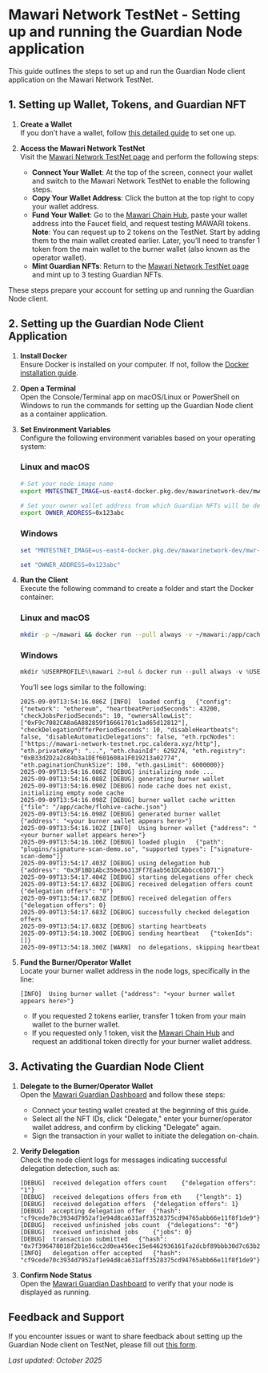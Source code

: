 # Mawari Network TestNet - Setting up and running the Guardian Node application

This guide outlines the steps to set up and run the Guardian Node client application on the Mawari Network TestNet.

## 1. Setting up Wallet, Tokens, and Guardian NFT

1. **Create a Wallet**  
   If you don’t have a wallet, follow [this detailed guide](https://docs.mawari.net/wallet-setup-guide) to set one up.

2. **Access the Mawari Network TestNet**  
   Visit the [Mawari Network TestNet page](https://testnet.mawari.net/) and perform the following steps:

   - **Connect Your Wallet**: At the top of the screen, connect your wallet and switch to the Mawari Network TestNet to enable the following steps.
   - **Copy Your Wallet Address**: Click the button at the top right to copy your wallet address.
   - **Fund Your Wallet**: Go to the [Mawari Chain Hub](https://hub.testnet.mawari.net/), paste your wallet address into the Faucet field, and request testing MAWARI tokens.  
     **Note**: You can request up to 2 tokens on the TestNet. Start by adding them to the main wallet created earlier. Later, you’ll need to transfer 1 token from the main wallet to the burner wallet (also known as the operator wallet).
   - **Mint Guardian NFTs**: Return to the [Mawari Network TestNet page](https://testnet.mawari.net/) and mint up to 3 testing Guardian NFTs.

These steps prepare your account for setting up and running the Guardian Node client.

## 2. Setting up the Guardian Node Client Application

1. **Install Docker**  
   Ensure Docker is installed on your computer. If not, follow the [Docker installation guide](https://docs.docker.com/engine/install/).

2. **Open a Terminal**  
   Open the Console/Terminal app on macOS/Linux or PowerShell on Windows to run the commands for setting up the Guardian Node client as a container application.

3. **Set Environment Variables**  
   Configure the following environment variables based on your operating system:

   ### Linux and macOS

   ```bash
   # Set your node image name
   export MNTESTNET_IMAGE=us-east4-docker.pkg.dev/mawarinetwork-dev/mwr-net-d-car-uses4-public-docker-registry-e62e/mawari-node:latest
   ```

   ```bash
   # Set your owner wallet address from which Guardian NFTs will be delegated
   export OWNER_ADDRESS=0x123abc
   ```

   ### Windows

   ```powershell
   set "MNTESTNET_IMAGE=us-east4-docker.pkg.dev/mawarinetwork-dev/mwr-net-d-car-uses4-public-docker-registry-e62e/mawari-node:latest"
   ```

   ```powershell
   set "OWNER_ADDRESS=0x123abc"
   ```

4. **Run the Client**  
   Execute the following command to create a folder and start the Docker container:

   ### Linux and macOS

   ```bash
   mkdir -p ~/mawari && docker run --pull always -v ~/mawari:/app/cache -e OWNERS_ALLOWLIST=$OWNER_ADDRESS $MNTESTNET_IMAGE
   ```

   ### Windows

   ```powershell
   mkdir %USERPROFILE%\mawari 2>nul & docker run --pull always -v %USERPROFILE%\mawari:/app/cache -e OWNERS_ALLOWLIST=%OWNER_ADDRESS% %MNTESTNET_IMAGE%
   ```

   You’ll see logs similar to the following:

   ```log
   2025-09-09T13:54:16.086Z	[INFO]	loaded config	{"config": {"network": "ethereum", "heartbeatPeriodSeconds": 43200, "checkJobsPeriodSeconds": 10, "ownersAllowList": ["0xF9c7082CA8a6A882859f16661701c1ad65d12812"], "checkDelegationOfferPeriodSeconds": 10, "disableHeartbeats": false, "disableAutomaticDelegations": false, "eth.rpcNodes": ["https://mawari-network-testnet.rpc.caldera.xyz/http"], "eth.privateKey": "...", "eth.chainId": 629274, "eth.registry": "0xB33d2D2a2c84b3a1DEf601608a1F019213a02774", "eth.paginationChunkSize": 100, "eth.gasLimit": 6000000}}
   2025-09-09T13:54:16.086Z	[DEBUG]	initializing node ...
   2025-09-09T13:54:16.088Z	[DEBUG]	generating burner wallet
   2025-09-09T13:54:16.090Z	[DEBUG]	node cache does not exist, initializing empty node cache
   2025-09-09T13:54:16.098Z	[DEBUG]	burner wallet cache written	{"file": "/app/cache/flohive-cache.json"}
   2025-09-09T13:54:16.098Z	[DEBUG]	generated burner wallet	{"address": "<your burner wallet appears here>"}
   2025-09-09T13:54:16.102Z	[INFO]	Using burner wallet	{"address": "<your burner wallet appears here>"}
   2025-09-09T13:54:16.106Z	[DEBUG]	loaded plugin	{"path": "plugins/signature-scan-demo.so", "supported types": ["signature-scan-demo"]}
   2025-09-09T13:54:17.403Z	[DEBUG]	using delegation hub	{"address": "0x3F1BD1Abc350eD6313Ff7Eaab561DCAbbcc61071"}
   2025-09-09T13:54:17.404Z	[DEBUG]	starting delegations offer check
   2025-09-09T13:54:17.683Z	[DEBUG]	received delegation offers count	{"delegation offers": "0"}
   2025-09-09T13:54:17.683Z	[DEBUG]	received delegation offers	{"delegation offers": 0}
   2025-09-09T13:54:17.683Z	[DEBUG]	successfully checked delegation offers
   2025-09-09T13:54:17.683Z	[DEBUG]	starting heartbeats
   2025-09-09T13:54:18.300Z	[DEBUG]	sending heartbeat	{"tokenIds": []}
   2025-09-09T13:54:18.300Z	[WARN]	no delegations, skipping heartbeat
   ```

5. **Fund the Burner/Operator Wallet**  
   Locate your burner wallet address in the node logs, specifically in the line:

   ```log
   [INFO]  Using burner wallet {"address": "<your burner wallet appears here>"}
   ```

   - If you requested 2 tokens earlier, transfer 1 token from your main wallet to the burner wallet.
   - If you requested only 1 token, visit the [Mawari Chain Hub](https://hub.testnet.mawari.net/) and request an additional token directly for your burner wallet address.

## 3. Activating the Guardian Node Client

1. **Delegate to the Burner/Operator Wallet**  
   Open the [Mawari Guardian Dashboard](https://app.testnet.mawari.net/) and follow these steps:

   - Connect your testing wallet created at the beginning of this guide.
   - Select all the NFT IDs, click "Delegate," enter your burner/operator wallet address, and confirm by clicking "Delegate" again.
   - Sign the transaction in your wallet to initiate the delegation on-chain.

2. **Verify Delegation**  
   Check the node client logs for messages indicating successful delegation detection, such as:

   ```log
   [DEBUG]	received delegation offers count	{"delegation offers": "1"}
   [DEBUG]	received delegations offers from eth	{"length": 1}
   [DEBUG]	received delegation offers	{"delegation offers": 1}
   [DEBUG]	accepting delegation offer	{"hash": "cf9cede70c3934d7952af1e94d8ca631aff3528375cd94765abb66e11f8f1de9"}
   [DEBUG]	received unfinished jobs count	{"delegations": "0"}
   [DEBUG]	received unfinished jobs	{"jobs": 0}
   [DEBUG]	transaction submitted	{"hash": "0x7f396478018f2b1e56cc2d0ea456ec15e6462936161fa2dcbf89bbb30d7c63b2"}
   [INFO]	delegation offer accepted	{"hash": "cf9cede70c3934d7952af1e94d8ca631aff3528375cd94765abb66e11f8f1de9"}
   ```

3. **Confirm Node Status**  
   Open the [Mawari Guardian Dashboard](https://app.testnet.mawari.net/) to verify that your node is displayed as running.

## Feedback and Support

If you encounter issues or want to share feedback about setting up the Guardian Node client on TestNet, please fill out [this form](https://docs.mawari.net/feedback-form).

*Last updated: October 2025*
